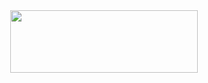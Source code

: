 <div align="center">
  <img src="https://media.discordapp.net/attachments/1327728617320484954/1330663956548948200/novastudios.png" align="center" height="100" width="300" />
</div>

